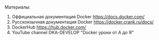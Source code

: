 Материалы:
1) Оффициальная документация Docker https://docs.docker.com/
2) Русскоязычная документация Docker https://docker.crank.ru/docs/
3) DockerHub https://hub.docker.com/
4) YouTube channel DKA-DEVELOP "Docker уроки от А до Я"
